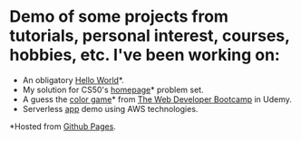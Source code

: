 # Demo of some projects from tutorials, personal interest, courses, hobbies, etc. I've been working on:

- An obligatory [Hello World](https://romadvincula.github.io/demo/hello/)*.
- My solution for CS50's [homepage](https://romadvincula.github.io/demo/cs50/homepage/)* problem set.
- A guess the [color game](https://romadvincula.github.io/demo/colorgame/)* from [The Web Developer Bootcamp](https://www.udemy.com/course/the-web-developer-bootcamp/) in Udemy.
- Serverless [app](https://dev.d18is8698iespm.amplifyapp.com/) demo using AWS technologies.


*Hosted from [Github Pages](https://pages.github.com/).
